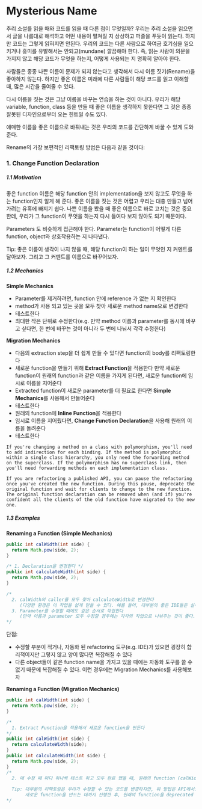 # Mysterious Name

추리 소설를 읽을 때와 코드를 읽을 때 다른 점이 무엇일까?
우리는 추리 소설을 읽으면서 글을 나름대로 해석하고 어떤 내용이 펼쳐질 지 상상하고 퍼즐을 푸듯이 읽는다. 하지만 코드는 그렇게 읽혀지면 안된다. 우리의 코드는 다른 사람으로 하여금 호기심을 일으키거나 흥미를 유발해서는 안되고(mundane) 깔끔해야 한다. 즉, 읽는 사람이 의문을 가지지 않고 해당 코드가 무엇을 하는지, 어떻게 사용되는 지 명확히 알아야 한다.

사람들은 종종 나쁜 이름이 문제가 되지 않는다고 생각해서 다시 이름 짓기(Rename)을 좋아하지 않는다. 하지만 좋은 이름은 미래에 다른 사람들이 해당 코드를 읽고 이해할 때, 많은 시간을 줄여줄 수 있다.

다시 이름을 짓는 것은 그냥 이름을 바꾸는 연습을 하는 것이 아니다. 우리가 해당 variable, function, class 등을 만들 때 좋은 이름을 생각하지 못한다면 그 것은 종종 잘못된 디자인으로부터 오는 힌트일 수도 있다. 

애매한 이름을 좋은 이름으로 바꿔내는 것은 우리의 코드를 간단하게 바꿀 수 있게 도와준다.

Rename의 가장 보편적인 리팩토링 방법은 다음과 같을 것이다:

### 1. Change Function Declaration 

##### 1.1 Motivation

좋은 function 이름은 해당 function 안의 implementation을 보지 않고도 무엇을 하는 function인지 알게 해 준다. 좋은 이름을 짓는 것은 어렵고 우리는 대충 만들고 넘어가려는 유혹에 빠지기 쉽다. 나쁜 이름을 봤을 때 좋은 이름으로 바로 고치는 것은 중요한데, 우리가 그 function이 무엇을 하는지 다시 들여다 보지 않아도 되기 때문이다.

Parameters 도 비슷하게 접근해야 한다. Parameter는 function이 어떻게 다른 function, object와 상호작용하는 지 나타낸다.

Tip: 좋은 이름이 생각이 나지 않을 때, 해당 function이 하는 일이 무엇인 지 커멘트를 달아보자. 그리고 그 커멘트를 이름으로 바꾸어보자.

##### 1.2 Mechanics

**Simple Mechanics**

- Parameter를 제거하려면, function 안에 reference 가 없는 지 확인한다
- method가 사용 되고 있는 곳을 모두 찾아 새로운 method name으로 변경한다
- 테스트한다
- 최대한 작은 단위로 수정한다(e.g. 만약 method 이름과 parameter를 동시에 바꾸고 싶다면, 한 번에 바꾸는 것이 아니라 두 번에 나눠서 각각 수정한다)

**Migration Mechanics**

- 다음의 extraction step을 더 쉽게 만들 수 있다면 function의 body를 리팩토링한다 
- 새로운 function을 만들기 위해 **Extract Function**을 적용한다
  만약 새로운 function이 원래의 function과 같은 이름을 가지게 된다면, 새로운 function에 임시로 이름을 지어준다
- Extracted function이 새로운 parameter를 더 필요로 한다면 **Simple Mechanics**를 사용해서 만들어준다
- 테스트한다
- 원래의 function에 **Inline Function**을 적용한다
- 임시로 이름을 지어줬다면, **Change Function Declaration**을 사용해 원래의 이름을 돌려준다
- 테스트한다

```
If you're changing a method on a class with polymorphism, you'll need to add indirection for each binding. If the method is polymorphic within a single class hierarchy, you only need the forwarding method on the superclass. If the polymorphism has no superclass link, then you'll need forwarding methods on each implementation class.

If you are refactoring a published API, you can pause the refactoring once you've created the new function. During this pause, deprecate the original function and wait for clients to change to the new function. The original function declaration can be removed when (and if) you're confident all the clients of the old function have migrated to the new one.
```

##### 1.3 Examples  

**Renaming a Function (Simple Mechanics)**

```java
public int calWidth(int side) {
  return Math.pow(side, 2);
}

/* 1. Declaration을 변경한다 */
public int calculateWidth(int side) {
  return Math.pow(side, 2);
}

/*
  2. calWidth의 caller를 모두 찾아 calculateWidth로 변경한다
     (다양한 환경은 이 작업을 쉽게 만들 수 있다. 예를 들어, 대부분의 좋은 IDE들은 실수 하나 만들지 않고 function 이름을 바꿀 수 있도록 도와준다)
  3. Parameter를 수정할 때에도 같은 순서로 작업한다 
     (만약 이름과 parameter 모두 수정할 경우에는 각각의 작업으로 나눠주는 것이 좋다. 이름 변경 > 테스트 > Parameter 수정 > 테스트)
*/
```

단점:
 - 수정할 부분이 적거나, 자동화 된 refactoring 도구(e.g. IDE)가 있으면 굉장히 합리적이지만 그렇지 않고 양이 많다면 복잡해질 수 있다
 - 다른 object들이 같은 function name을 가지고 있을 때에는 자동화 도구를 쓸 수 없기 때문에 복잡해질 수 있다. 이런 경우에는 Migration Mechanics를 사용해보자

**Renaming a Function (Migration Mechanics)**

```java
public int calWidth(int side) {
  return Math.pow(side, 2);
}

/*
  1. Extract Function을 적용해서 새로운 function을 만든다
*/
public int calWidth(int side) {
  return calculateWidth(side);
}
public int calculateWidth(int side) {
  return Math.pow(side, 2);
}
/*
  2. 매 수정 때 마다 하나씩 테스트 하고 모두 완료 했을 때, 원래의 function (calWidth)를 제거한다
  
  Tip: 대부분의 리팩토링은 우리가 수정할 수 있는 코드를 변경하지만, 위 방법은 API에서도 잘 사용될 수 있다.
       새로운 function을 만드는 데까지 진행한 후, 원래의 function을 deprecated 처리 해 놓으면 사용자들이 새로운 function을 사용 할 수 있도록 유도할 수 있다
*/
```
